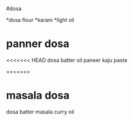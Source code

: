 #dosa

*dosa flour
*karam
*light oil

# panner dosa
<<<<<<< HEAD
dosa batter
oil
paneer
kaju paste

=======
# masala dosa
dosa batter
masala curry
oil
